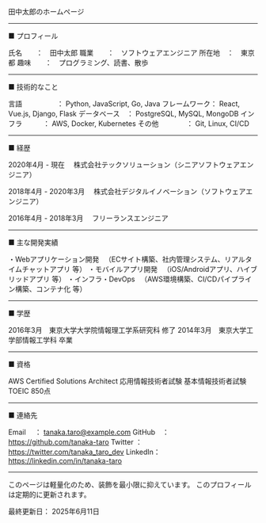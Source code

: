 田中太郎のホームページ

---

■ プロフィール

氏名　　：　田中太郎
職業　　：　ソフトウェアエンジニア
所在地　：　東京都
趣味　　：　プログラミング、読書、散歩

---

■ 技術的なこと

言語　　　　　： Python, JavaScript, Go, Java
フレームワーク： React, Vue.js, Django, Flask
データベース　： PostgreSQL, MySQL, MongoDB
インフラ　　　： AWS, Docker, Kubernetes
その他　　　　： Git, Linux, CI/CD

---

■ 経歴

2020年4月 - 現在
　株式会社テックソリューション（シニアソフトウェアエンジニア）

2018年4月 - 2020年3月
　株式会社デジタルイノベーション（ソフトウェアエンジニア）

2016年4月 - 2018年3月
　フリーランスエンジニア

---

■ 主な開発実績

・Webアプリケーション開発
　（ECサイト構築、社内管理システム、リアルタイムチャットアプリ 等）
・モバイルアプリ開発
　（iOS/Androidアプリ、ハイブリッドアプリ 等）
・インフラ・DevOps
　（AWS環境構築、CI/CDパイプライン構築、コンテナ化 等）

---

■ 学歴

2016年3月　東京大学大学院情報理工学系研究科 修了
2014年3月　東京大学工学部情報工学科 卒業

---

■ 資格

AWS Certified Solutions Architect
応用情報技術者試験
基本情報技術者試験
TOEIC 850点

---

■ 連絡先

Email　 ： tanaka.taro@example.com
GitHub　： https://github.com/tanaka-taro
Twitter ： https://twitter.com/tanaka_taro_dev
LinkedIn： https://linkedin.com/in/tanaka-taro

---

このページは軽量化のため、装飾を最小限に抑えています。
このプロフィールは定期的に更新されます。

最終更新日： 2025年6月11日
